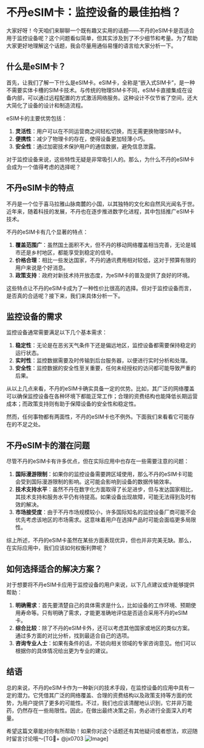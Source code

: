 # 不丹eSIM卡：监控设备的最佳拍档？

大家好呀！今天咱们来聊聊一个既有趣又实用的话题——不丹的eSIM卡是否适合用于监控设备呢？这个问题看似简单，但其实涉及到了不少细节和考量。为了帮助大家更好地理解这个话题，我会尽量用通俗易懂的语言给大家分析一下。

## 什么是eSIM卡？

首先，让我们了解一下什么是eSIM卡。eSIM卡，全称是“嵌入式SIM卡”，是一种不需要实体卡槽的SIM卡技术。与传统的物理SIM卡不同，eSIM卡直接集成在设备内部，可以通过远程配置的方式激活网络服务。这种设计不仅节省了空间，还大大简化了设备的设计和制造流程。

eSIM卡的主要优势包括：

1. **灵活性**：用户可以在不同运营商之间轻松切换，而无需更换物理SIM卡。
2. **便携性**：减少了物理卡的存在，使得设备更加轻薄小巧。
3. **安全性**：通过加密技术保护用户的通信数据，避免信息泄露。

对于监控设备来说，这些特性无疑是非常吸引人的。那么，为什么不丹的eSIM卡会成为一个值得考虑的选择呢？

## 不丹eSIM卡的特点

不丹是一个位于喜马拉雅山脉南麓的小国，以其独特的文化和自然风光闻名于世。近年来，随着科技的发展，不丹也在逐步推进数字化进程，其中包括推广eSIM卡技术。

不丹的eSIM卡有几个显著的特点：

1. **覆盖范围广**：虽然国土面积不大，但不丹的移动网络覆盖相当完善，无论是城市还是乡村地区，都能享受到稳定的信号。
2. **价格合理**：相比一些发达国家，不丹的通讯费用相对较低，这对于预算有限的用户来说是个好消息。
3. **政策支持**：政府对新技术持开放态度，为eSIM卡的普及提供了良好的环境。

这些特点让不丹的eSIM卡成为了一种性价比很高的选择。但对于监控设备而言，是否真的合适呢？接下来，我们来具体分析一下。

## 监控设备的需求

监控设备通常需要满足以下几个基本需求：

1. **稳定性**：无论是在恶劣天气条件下还是偏远地区，监控设备都需要保持稳定的运行状态。
2. **实时性**：监控数据需要及时传输到后台服务器，以便进行实时分析和处理。
3. **安全性**：监控数据的安全性至关重要，任何未经授权的访问都可能导致严重的后果。

从以上几点来看，不丹的eSIM卡确实具备一定的优势。比如，其广泛的网络覆盖可以确保监控设备在各种环境下都能正常工作；合理的资费结构也能降低长期运营成本；而政策支持则有助于保障设备的安全性和稳定性。

然而，任何事物都有两面性，不丹的eSIM卡也不例外。下面我们来看看它可能存在的不足之处。

## 不丹eSIM卡的潜在问题

尽管不丹的eSIM卡有许多优点，但在实际应用中也存在一些需要注意的问题：

1. **国际漫游限制**：如果你的监控设备需要跨区域使用，那么不丹的eSIM卡可能会受到国际漫游限制的影响。这可能会影响到设备的数据传输效率。
2. **技术支持水平**：虽然不丹在数字化方面取得了长足进步，但与发达国家相比，其技术支持和服务水平仍有待提高。如果设备出现故障，可能无法得到及时有效的解决。
3. **市场接受度**：由于不丹市场规模较小，许多国际知名的监控设备厂商可能不会优先考虑该地区的市场需求。这意味着用户在选择产品时可能会面临更多局限性。

综上所述，不丹的eSIM卡虽然在某些方面表现优异，但也并非完美无缺。那么，在实际应用中，我们应该如何权衡利弊呢？

## 如何选择适合的解决方案？

对于想要将不丹eSIM卡应用于监控设备的用户来说，以下几点建议或许能够提供帮助：

1. **明确需求**：首先要清楚自己的具体需求是什么，比如设备的工作环境、预期使用寿命等。只有明确了需求，才能更准确地评估是否适合采用不丹的eSIM卡。
2. **综合比较**：除了不丹的eSIM卡外，还可以考虑其他国家或地区的类似方案。通过多方面的对比分析，找到最适合自己的选项。
3. **咨询专业人士**：如果有条件的话，不妨向相关领域的专家咨询意见。他们可以根据你的具体情况给出更为专业的建议。

## 结语

总的来说，不丹的eSIM卡作为一种新兴的技术手段，在监控设备的应用中具有一定的潜力。它凭借其广泛的网络覆盖、合理的资费结构以及政策支持等方面的优势，为用户提供了更多的可能性。不过，我们也应该清醒地认识到，它并非万能药，仍然存在一些局限性。因此，在做出最终决策之前，务必进行全面深入的考量。

希望这篇文章能对你有所帮助！如果你对这个话题还有其他疑问或者想法，欢迎随时留言讨论哦～[TG💪+ @jx0703 ![Image](https://github.com/user-attachments/assets/dbca1d08-cadb-493c-b0ec-ad6f7a83f270)]